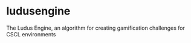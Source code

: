 # ludusengine
The Ludus Engine, an algorithm for creating gamification challenges for CSCL environments
